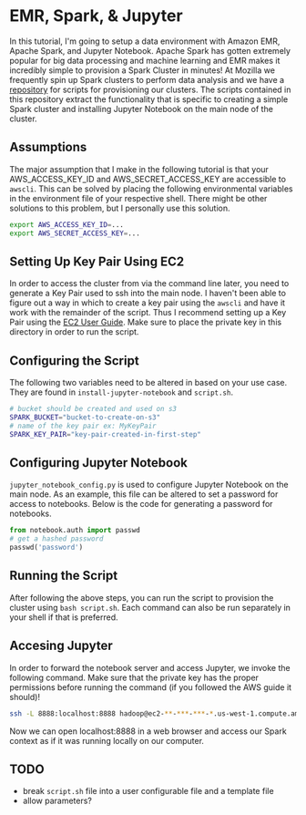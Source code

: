 # EMR, Spark, & Jupyter
In this tutorial, I'm going to setup a data environment with Amazon EMR, Apache Spark, and Jupyter Notebook. Apache Spark has gotten extremely popular for big data processing and machine learning and EMR makes it incredibly simple to provision a Spark Cluster in minutes! At Mozilla we frequently spin up Spark clusters to perform data analysis and we have a [repository]() for scripts for provisioning our clusters. The scripts contained in this repository extract the functionality that is specific to creating a simple Spark cluster and installing Jupyter Notebook on the main node of the cluster.

## Assumptions
The major assumption that I make in the following tutorial is that your AWS_ACCESS_KEY_ID and AWS_SECRET_ACCESS_KEY are accessible to `awscli`. This can be solved by placing the following environmental variables in the environment file of your respective shell. There might be other solutions to this problem, but I personally use this solution.

```bash
export AWS_ACCESS_KEY_ID=...
export AWS_SECRET_ACCESS_KEY=...
```

## Setting Up Key Pair Using EC2
In order to access the cluster from via the command line later, you need to generate a Key Pair used to ssh into the main node. I haven't been able to figure out a way in which to create a key pair using the `awscli` and have it work with the remainder of the script. Thus I recommend setting up a Key Pair using the [EC2 User Guide](http://docs.aws.amazon.com/AWSEC2/latest/UserGuide/ec2-key-pairs.html#having-ec2-create-your-key-pair). Make sure to place the private key in this directory in order to run the script.

## Configuring the Script
The following two variables need to be altered in based on your use case. They are found in `install-jupyter-notebook` and `script.sh`.

```bash
# bucket should be created and used on s3
SPARK_BUCKET="bucket-to-create-on-s3"
# name of the key pair ex: MyKeyPair
SPARK_KEY_PAIR="key-pair-created-in-first-step"
```

## Configuring Jupyter Notebook
`jupyter_notebook_config.py` is used to configure Jupyter Notebook on the main node. As an example, this file can be altered to set a password for access to notebooks. Below is the code for generating a password for notebooks.

```python
from notebook.auth import passwd
# get a hashed password
passwd('password')
```

## Running the Script
After following the above steps, you can run the script to provision the cluster using `bash script.sh`. Each command can also be run separately in your shell if that is preferred.

## Accesing Jupyter
In order to forward the notebook server and access Jupyter, we invoke the following command. Make sure
that the private key has the proper permissions before running the command (if you followed
the AWS guide it should)!

```bash
ssh -L 8888:localhost:8888 hadoop@ec2-**-***-***-*.us-west-1.compute.amazonaws.com -i <key pair>.pem  
```

Now we can open localhost:8888 in a web browser and access our Spark context as if it was running
locally on our computer.


## TODO
- break `script.sh` file into a user configurable file and a template file
- allow parameters?
